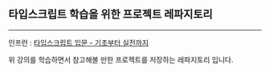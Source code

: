 ## 타입스크립트 학습을 위한 프로젝트 레파지토리
---

인프런 : [타입스크립트 입문 - 기초부터 실전까지](https://www.inflearn.com/course/%ED%83%80%EC%9E%85%EC%8A%A4%ED%81%AC%EB%A6%BD%ED%8A%B8-%EC%9E%85%EB%AC%B8/dashboard)

위 강의를 학습하면서 참고해볼 만한 프로젝트를 저장하는 레파지토리 입니다. 

